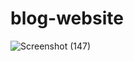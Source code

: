 ﻿# blog-website

![Screenshot (147)](https://github.com/adithya-creation/blog-website/assets/98591002/4ba2db0c-cea8-488f-a251-e1c344db1944)
